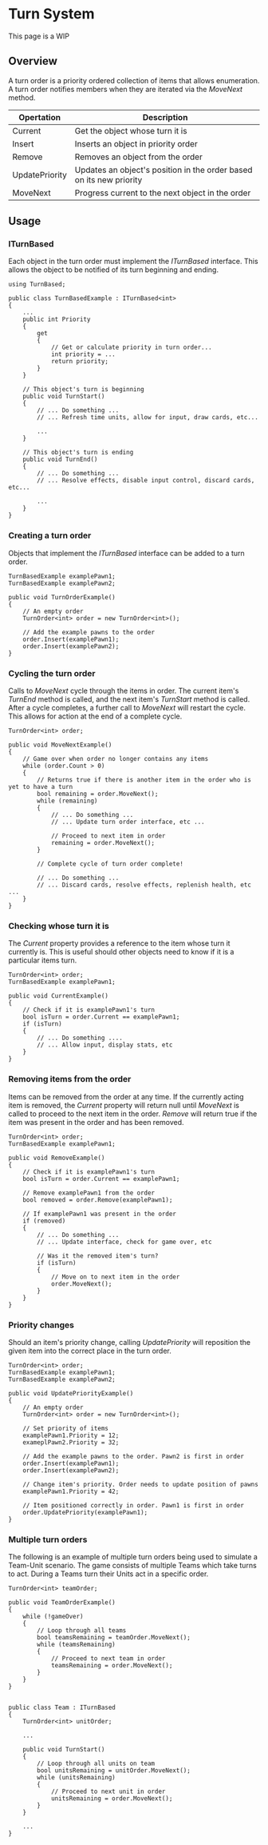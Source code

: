 # Turn System

This page is a WIP

## Overview

A turn order is a priority ordered collection of items that allows enumeration. A turn order notifies members when they are iterated via the _MoveNext_ method.

Opertation     | Description                                                         |
---------------|---------------------------------------------------------------------|
Current        | Get the object whose turn it is                                     |
Insert         | Inserts an object in priority order                                 |
Remove         | Removes an object from the order                                    |
UpdatePriority | Updates an object's position in the order based on its new priority |
MoveNext       | Progress current to the next object in the order                    |

## Usage

### ITurnBased

Each object in the turn order must implement the _ITurnBased_ interface. This allows the object to be notified of its turn beginning and ending.

    using TurnBased;
    
    public class TurnBasedExample : ITurnBased<int>
    {
        ...
        public int Priority
        {
            get 
            {
                // Get or calculate priority in turn order...
                int priority = ...
                return priority;
            }
        }        
        
        // This object's turn is beginning
        public void TurnStart()
        {
            // ... Do something ...
            // ... Refresh time units, allow for input, draw cards, etc...
            
            ...
        }
        
        // This object's turn is ending
        public void TurnEnd()
        {
            // ... Do something ...
            // ... Resolve effects, disable input control, discard cards, etc...
            
            ...
        }
    }   
    
### Creating a turn order

Objects that implement the _ITurnBased_ interface can be added to a turn order.

    TurnBasedExample examplePawn1;
    TurnBasedExample examplePawn2;

    public void TurnOrderExample()
    {
        // An empty order
        TurnOrder<int> order = new TurnOrder<int>();
    
        // Add the example pawns to the order
        order.Insert(examplePawn1);
        order.Insert(examplePawn2);
    }
    
### Cycling the turn order    

Calls to _MoveNext_ cycle through the items in order. The current item's _TurnEnd_ method is called, and the next item's _TurnStart_ method is called. After a cycle completes, a further call to _MoveNext_ will restart the cycle. This allows for action at the end of a complete cycle.
    
    TurnOrder<int> order;
    
    public void MoveNextExample()
    {
        // Game over when order no longer contains any items
        while (order.Count > 0)
        {
            // Returns true if there is another item in the order who is yet to have a turn
            bool remaining = order.MoveNext();
            while (remaining)
            {
                // ... Do something ...
                // ... Update turn order interface, etc ...
            
                // Proceed to next item in order
                remaining = order.MoveNext();
            }
        
            // Complete cycle of turn order complete!
        
            // ... Do something ...
            // ... Discard cards, resolve effects, replenish health, etc ...
        }
    }
    
### Checking whose turn it is

The _Current_ property provides a reference to the item whose turn it currently is. This is useful should other objects need to know if it is a particular items turn.

    TurnOrder<int> order;
    TurnBasedExample examplePawn1;
    
    public void CurrentExample()
    {
        // Check if it is examplePawn1's turn
        bool isTurn = order.Current == examplePawn1;
        if (isTurn)
        {
            // ... Do something ....
            // ... Allow input, display stats, etc
        }
    }
    
### Removing items from the order

Items can be removed from the order at any time. If the currently acting item is removed, the _Current_ property will return null until _MoveNext_ is called to proceed to the next item in the order. _Remove_ will return true if the item was present in the order and has been removed.

    TurnOrder<int> order;
    TurnBasedExample examplePawn1;
    
    public void RemoveExample()
    {
        // Check if it is examplePawn1's turn
        bool isTurn = order.Current == examplePawn1;
    
        // Remove examplePawn1 from the order
        bool removed = order.Remove(examplePawn1);
        
        // If examplePawn1 was present in the order
        if (removed)
        {
            // ... Do something ...
            // ... Update interface, check for game over, etc
        
            // Was it the removed item's turn?
            if (isTurn)
            {
                // Move on to next item in the order
                order.MoveNext();
            }
        }
    }
    
### Priority changes

Should an item's priority change, calling _UpdatePriority_ will reposition the given item into the correct place in the turn order.

    TurnOrder<int> order;
    TurnBasedExample examplePawn1;
    TurnBasedExample examplePawn2;
    
    public void UpdatePriorityExample()
    {
        // An empty order
        TurnOrder<int> order = new TurnOrder<int>();
    
        // Set priority of items
        examplePawn1.Priority = 12;
        exameplPawn2.Priority = 32;
    
        // Add the example pawns to the order. Pawn2 is first in order
        order.Insert(examplePawn1);
        order.Insert(examplePawn2);
    
        // Change item's priority. Order needs to update position of pawns 
        examplePawn1.Priority = 42;
        
        // Item positioned correctly in order. Pawn1 is first in order
        order.UpdatePriority(examplePawn1);
    }

### Multiple turn orders

The following is an example of multiple turn orders being used to simulate a Team-Unit scenario. The game consists of multiple Teams which take turns to act. During a Teams turn their Units act in a specific order.

    TurnOrder<int> teamOrder;
    
    public void TeamOrderExample()
    {
        while (!gameOver)
        {
            // Loop through all teams
            bool teamsRemaining = teamOrder.MoveNext();
            while (teamsRemaining)
            {
                // Proceed to next team in order
                teamsRemaining = order.MoveNext();
            }
        }
    }
    
    
    public class Team : ITurnBased
    {
        TurnOrder<int> unitOrder;
    
        ...
    
        public void TurnStart()
        {
            // Loop through all units on team
            bool unitsRemaining = unitOrder.MoveNext();
            while (unitsRemaining)
            {
                // Proceed to next unit in order
                unitsRemaining = order.MoveNext();
            }
        }
    
        ...
    }
    
